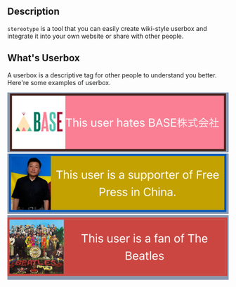 ## Description

`stereotype` is a tool that you can easily create wiki-style userbox and integrate it into your own website or share with other people.

## What's Userbox

A userbox is a descriptive tag for other people to understand you better. Here're some examples of userbox.


![example1](./images/example1.png)
![example2](./images/example2.png)
![example3](./images/example3.png)
